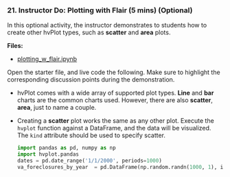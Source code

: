 ### 21. Instructor Do: Plotting with Flair (5 mins) (Optional)

In this optional activity, the instructor demonstrates to students how to create other hvPlot types, such as **scatter** and **area** plots.

**Files:**

* [plotting_w_flair.ipynb](Activities/21-Plotting_w_Flair/Unsolved/plotting_w_flair.ipynb)

Open the starter file, and live code the following. Make sure to highlight the corresponding discussion points during the demonstration.

* hvPlot comes with a wide array of supported plot types. **Line** and **bar** charts are the common charts used. However, there are also **scatter**, **area**, just to name a couple.

* Creating a **scatter** plot works the same as any other plot. Execute the `hvplot` function against a DataFrame, and the data will be visualized. The `kind` attribute should be used to specify scatter.

  ```python
  import pandas as pd, numpy as np
  import hvplot.pandas
  dates = pd.date_range('1/1/2000', periods=1000)
  va_foreclosures_by_year  = pd.DataFrame(np.random.randn(1000, 1), index=idx, columns=list('num_foreclosures'))
  ```
